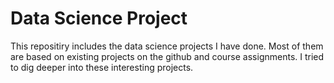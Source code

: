 # Data Science Project
This repositiry includes the data science projects I have done. Most of them are based on existing projects on the github and course assignments.
I tried to dig deeper into these interesting projects.
